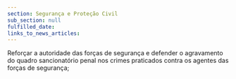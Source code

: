 ```yaml
---
section: Segurança e Proteção Civil
sub_section: null
fulfilled_date:
links_to_news_articles:
---
```


Reforçar a autoridade das forças de segurança e defender o agravamento do quadro sancionatório penal nos crimes praticados contra os agentes das forças de segurança;